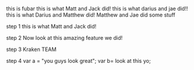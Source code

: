this is fubar
this is what Matt and Jack did!
this is what darius and jae did!!
this is what Darius and Matthew did!
Matthew and Jae did some stuff



step 1
this is what Matt and Jack did!

step 2
Now look at this amazing feature we did!

step 3
Kraken TEAM

step 4
var a = "you guys look great";
var b= look at this yo;